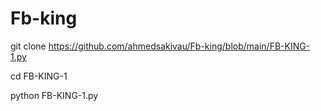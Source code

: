 # Fb-king

git clone https://github.com/ahmedsakivau/Fb-king/blob/main/FB-KING-1.py

cd FB-KING-1

python FB-KING-1.py
